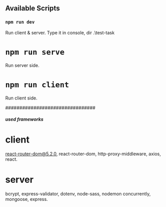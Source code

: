 ## Available Scripts


### `npm run dev`

Run client & server. Type it in console, dir .\test-task

# `npm run serve`

Run server side.

# `npm run client`

Run client side.




################################
##### used frameworks

# client
react-router-dom@5.2.0, react-router-dom, http-proxy-middleware, axios, react.

# server
bcrypt, express-validator, dotenv, node-sass, nodemon concurrently, mongoose, express.
